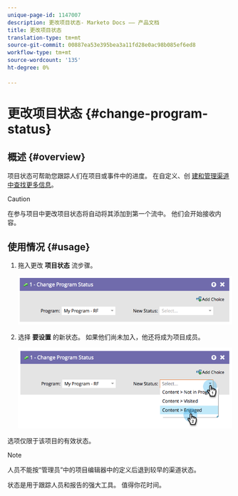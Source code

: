 ```yaml
---
unique-page-id: 1147007
description: 更改项目状态- Marketo Docs —— 产品文档
title: 更改项目状态
translation-type: tm+mt
source-git-commit: 00887ea53e395bea3a11fd28e0ac98b085ef6ed8
workflow-type: tm+mt
source-wordcount: '135'
ht-degree: 0%

---
```



# 更改项目状态 {#change-program-status}

## 概述 {#overview}

项目状态可帮助您跟踪人们在项目或事件中的进度。 在自定义、创 [建和管理渠道中查找更多信息](../../../../product-docs/administration/tags/create-a-program-channel.md)。

>[!CAUTION]
>
>在参与项目中更改项目状态将自动将其添加到第一个流中。 他们会开始接收内容。

## 使用情况 {#usage}

1. 拖入更改 **项目状态** 流步骤。

   ![](assets/image2014-9-22-14-3a43-3a34.png)

1. 选择 **要设置** 的新状态。 如果他们尚未加入，他还将成为项目成员。

   ![](assets/image2014-9-22-14-3a43-3a45.png)

选项仅限于该项目的有效状态。

>[!NOTE]
>
>人员不能按“管理员”中的项目编辑器中的定义后退到较早的渠道状态。

状态是用于跟踪人员和报告的强大工具。 值得你花时间。
